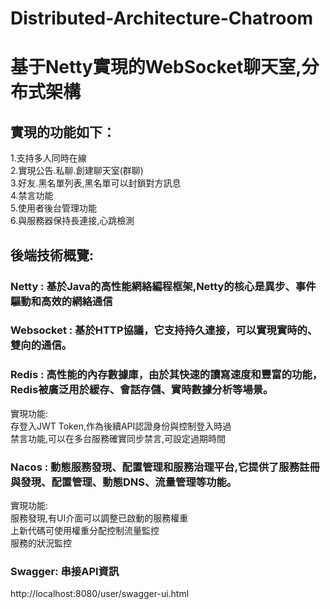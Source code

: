 # Distributed-Architecture-Chatroom

# 基于Netty實現的WebSocket聊天室,分布式架構

## 實現的功能如下：
1.支持多人同時在線<br />
2.實現公告.私聊.創建聊天室(群聊)<br />
3.好友.黑名單列表,黑名單可以封鎖對方訊息<br />
4.禁言功能<br />
5.使用者後台管理功能<br />
6.與服務器保持長連接,心跳檢測<br />

## 後端技術概覽:

### Netty : 基於Java的高性能網絡編程框架,Netty的核心是異步、事件驅動和高效的網絡通信

### Websocket : 基於HTTP協議，它支持持久連接，可以實現實時的、雙向的通信。

### Redis : 高性能的內存數據庫，由於其快速的讀寫速度和豐富的功能，Redis被廣泛用於緩存、會話存儲、實時數據分析等場景。
實現功能:<br />
存登入JWT Token,作為後續API認證身份與控制登入時過<br />
禁言功能,可以在多台服務確實同步禁言,可設定過期時間<br />

### Nacos : 動態服務發現、配置管理和服務治理平台,它提供了服務註冊與發現、配置管理、動態DNS、流量管理等功能。
實現功能:<br />
服務發現,有UI介面可以調整已啟動的服務權重<br />
上新代碼可使用權重分配控制流量監控<br />
服務的狀況監控<br />

### Swagger: 串接API資訊
http://localhost:8080/user/swagger-ui.html




